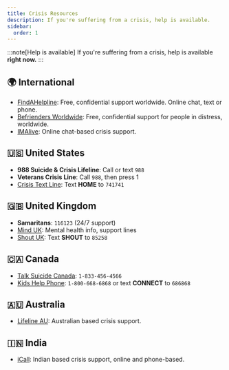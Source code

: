 ```yaml
---
title: Crisis Resources
description: If you're suffering from a crisis, help is available.
sidebar:
  order: 1
---
```


:::note[Help is available]
If you're suffering from a crisis, help is available **right now.**
:::

## 🌍 International
- [FindAHelpline](https://findahelpline.com/): Free, confidential support worldwide. Online chat, text or phone.
- [Befrienders Worldwide](https://www.befrienders.org/): Free, confidential support for people in distress, worldwide.
- [IMAlive](https://www.imalive.org): Online chat-based crisis support.

## 🇺🇸 United States
- **988 Suicide & Crisis Lifeline**: Call or text `988`
- **Veterans Crisis Line**: Call `988`, then press 1
- [Crisis Text Line](https://www.crisistextline.org): Text **HOME** to `741741`

## 🇬🇧 United Kingdom
- **Samaritans**: `116123` (24/7 support)
- [Mind UK](https://www.mind.org.uk): Mental health info, support lines
- [Shout UK](https://giveusashout.org): Text **SHOUT** to `85258`

## 🇨🇦 Canada
- [Talk Suicide Canada](https://talksuicide.ca): `1-833-456-4566`
- [Kids Help Phone](https://kidshelpphone.ca): `1-800-668-6868` or text **CONNECT** to `686868`

## 🇦🇺 Australia
- [Lifeline AU](https://www.lifeline.org.au): Australian based crisis support.

## 🇮🇳 India
- [iCall](https://icallhelpline.org): Indian based crisis support, online and phone-based.
